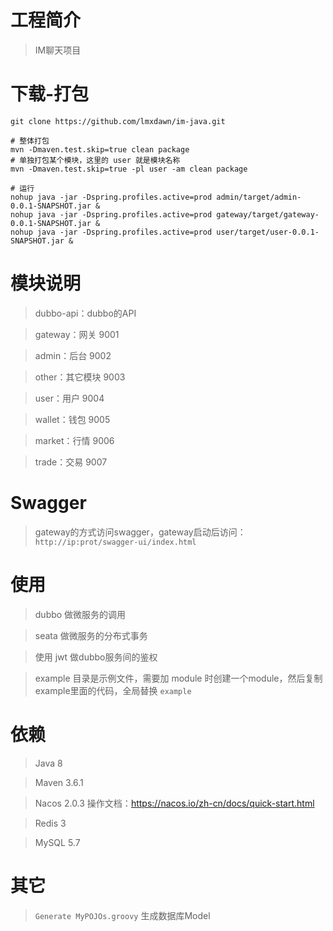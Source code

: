 # 工程简介
> IM聊天项目

# 下载-打包

```shell
git clone https://github.com/lmxdawn/im-java.git

# 整体打包
mvn -Dmaven.test.skip=true clean package
# 单独打包某个模块，这里的 user 就是模块名称
mvn -Dmaven.test.skip=true -pl user -am clean package

# 运行
nohup java -jar -Dspring.profiles.active=prod admin/target/admin-0.0.1-SNAPSHOT.jar &
nohup java -jar -Dspring.profiles.active=prod gateway/target/gateway-0.0.1-SNAPSHOT.jar &
nohup java -jar -Dspring.profiles.active=prod user/target/user-0.0.1-SNAPSHOT.jar &

```

# 模块说明

> dubbo-api：dubbo的API

> gateway：网关 9001

> admin：后台 9002

> other：其它模块 9003

> user：用户 9004

> wallet：钱包 9005

> market：行情 9006

> trade：交易 9007

# Swagger

> gateway的方式访问swagger，gateway启动后访问： `http://ip:prot/swagger-ui/index.html`


# 使用

> dubbo 做微服务的调用

> seata 做微服务的分布式事务

> 使用 jwt 做dubbo服务间的鉴权

> example 目录是示例文件，需要加 module 时创建一个module，然后复制example里面的代码，全局替换 `example` 

# 依赖

> Java 8

> Maven 3.6.1

> Nacos 2.0.3  操作文档：https://nacos.io/zh-cn/docs/quick-start.html

> Redis 3

> MySQL 5.7

# 其它

> `Generate MyPOJOs.groovy` 生成数据库Model

